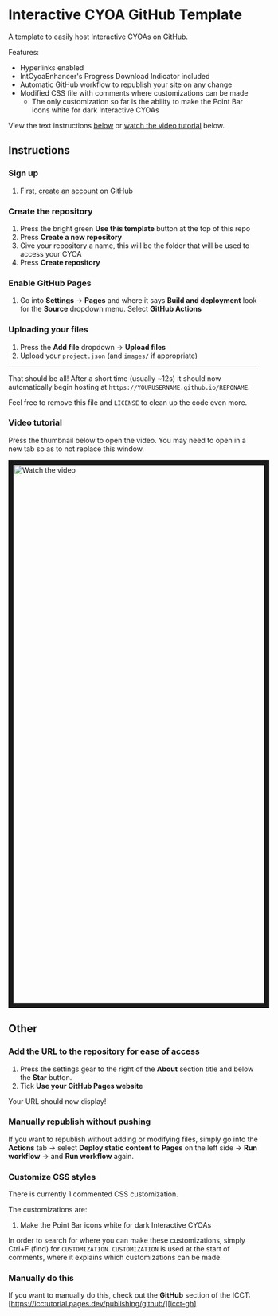 # Interactive CYOA GitHub Template
A template to easily host Interactive CYOAs on GitHub.

Features:

* Hyperlinks enabled
* IntCyoaEnhancer's Progress Download Indicator included
* Automatic GitHub workflow to republish your site on any change
* Modified CSS file with comments where customizations can be made
    * The only customization so far is the ability to make the Point Bar icons
      white for dark Interactive CYOAs

View the text instructions [below](#instructions) or
[watch the video tutorial](#video-tutorial) below.

## Instructions

### Sign up

1. First, [create an account](https://github.com/signup) on GitHub

### Create the repository

1. Press the bright green **Use this template** button at the top of this repo
2. Press **Create a new repository**
3. Give your repository a name, this will be the folder that will be used to
   access your CYOA
4. Press **Create repository**

### Enable GitHub Pages

1. Go into **Settings** → **Pages** and where it says **Build and deployment**
   look for the **Source** dropdown menu. Select **GitHub Actions**

### Uploading your files

1. Press the **Add file** dropdown → **Upload files**
2. Upload your `project.json` (and `images/` if appropriate)

---

That should be all! After a short time (usually ~12s) it should now
automatically begin hosting at `https://YOURUSERNAME.github.io/REPONAME`.

Feel free to remove this file and `LICENSE` to clean up the code even more.

### Video tutorial
Press the thumbnail below to open the video. You may need to open in a new tab
so as to not replace this window.

<a href="http://www.youtube.com/watch?feature=player_embedded&v=LCvOVB8wZQE" target="_blank">
 <img src="http://img.youtube.com/vi/LCvOVB8wZQE/maxresdefault.jpg" alt="Watch the video" width="1920" height="1080" border="10" />
</a>

## Other

### Add the URL to the repository for ease of access
1. Press the settings gear to the right of the **About** section title and
   below the **Star** button.
2. Tick **Use your GitHub Pages website**

Your URL should now display!

### Manually republish without pushing
If you want to republish without adding or modifying files, simply go into the
**Actions** tab → select **Deploy static content to Pages** on the left side →
**Run workflow** → and **Run workflow** again.

### Customize CSS styles
There is currently 1 commented CSS customization.

The customizations are:
1. Make the Point Bar icons white for dark Interactive CYOAs

In order to search for where you can make these customizations, simply Ctrl+F
(find) for `CUSTOMIZATION`. `CUSTOMIZATION` is used at the start of comments,
where it explains which customizations can be made.

### Manually do this
If you want to manually do this, check out the **GitHub** section of the ICCT:
[https://icctutorial.pages.dev/publishing/github/][icct-gh]

[icct-gh]: https://icctutorial.pages.dev/publishing/github/
